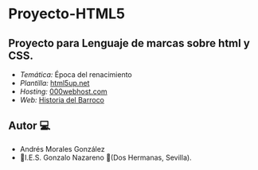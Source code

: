 # Proyecto-HTML5

## Proyecto para Lenguaje de marcas sobre html y CSS.
 * _Temática:_ Época del renacimiento
 * _Plantilla:_ [html5up.net](https://html5up.net/escape-velocity)
 * _Hosting:_ [000webhost.com](https://es.000webhost.com)
 * _Web:_ [Historia del Barroco](https://barochistory.000webhostapp.com)

## Autor :computer:
* Andrés Morales González
* :school:I.E.S. Gonzalo Nazareno :round_pushpin:(Dos Hermanas, Sevilla).
